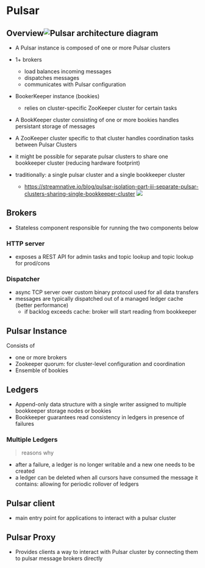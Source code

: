 # Pulsar

## Overview![Pulsar architecture diagram](https://pulsar.apache.org/assets/images/pulsar-system-architecture-6890df6b0c59a065a56492659ba87933.png)

- A Pulsar instance is composed of one or more Pulsar clusters
- 1+ brokers
	- load balances incoming messages
	- dispatches messages
	- communicates with Pulsar configuration
- BookerKeeper instance (bookies)
	- relies on cluster-specific ZooKeeper cluster for certain tasks
- A BookKeeper cluster consisting of one or more bookies handles persistant storage of messages
- A ZooKeeper cluster specific to that cluster handles coordination tasks between Pulsar Clusters

- it might be possible for separate pulsar clusters to share one bookkeeper cluster (reducing hardware footprint)
- traditionally: a single pulsar cluster and a single bookkeeper cluster
	- https://streamnative.io/blog/pulsar-isolation-part-iii-separate-pulsar-clusters-sharing-single-bookkeeper-cluster
![](https://cdn.prod.website-files.com/639226d67b0d723af8e7ca56/63be7597d526b7b3facbda87_screen-shot-2022-01-12-at-3.27.46-pm.png)


## Brokers
- Stateless component responsible for running the two components below

### HTTP server 
- exposes a REST API for admin tasks and topic lookup and topic lookup for prod/cons
### Dispatcher
- async TCP server over custom binary protocol used for all data transfers
- messages are typically dispatched out of a managed ledger cache (better performance)
	- if backlog exceeds cache: broker will start reading from bookkeeper

## Pulsar Instance
Consists of 
- one or more brokers
- Zookeeper quorum: for cluster-level configuration and coordination
- Ensemble of bookies

## Ledgers
- Append-only data structure with a single writer assigned to multiple bookkeeper storage nodes or bookies
- Bookkeeper guarantees read consistency in ledgers in presence of failures
### Multiple Ledgers
> reasons why
- after a failure, a ledger is no longer writable and a new one needs to be created
- a ledger can be deleted when all cursors have consumed the message it contains: allowing for periodic rollover of ledgers
## Pulsar client
- main entry point for applications to interact with a pulsar cluster
## Pulsar Proxy
- Provides clients a way to interact with Pulsar cluster by connecting them to pulsar message brokers directly